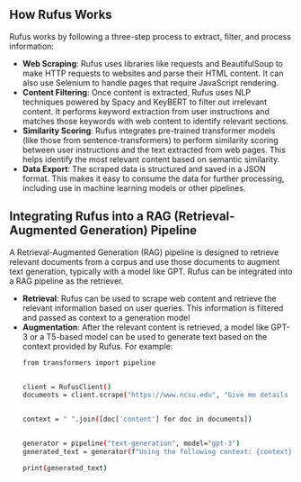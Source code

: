 ## How Rufus Works
Rufus works by following a three-step process to extract, filter, and process information:
- **Web Scraping**: Rufus uses libraries like requests and BeautifulSoup to make HTTP requests to websites and parse their HTML content. It can also use Selenium to handle pages that require JavaScript rendering.
- **Content Filtering**: Once content is extracted, Rufus uses NLP techniques powered by Spacy and KeyBERT to filter out irrelevant content. It performs keyword extraction from user instructions and matches those keywords with web content to identify relevant sections.
- **Similarity Scoring**: Rufus integrates pre-trained transformer models (like those from sentence-transformers) to perform similarity scoring between user instructions and the text extracted from web pages. This helps identify the most relevant content based on semantic similarity.
- **Data Export**: The scraped data is structured and saved in a JSON format. This makes it easy to consume the data for further processing, including use in machine learning models or other pipelines.

## Integrating Rufus into a RAG (Retrieval-Augmented Generation) Pipeline

A Retrieval-Augmented Generation (RAG) pipeline is designed to retrieve relevant documents from a corpus and use those documents to augment text generation, typically with a model like GPT. Rufus can be integrated into a RAG pipeline as the retriever.

- **Retrieval**: Rufus can be used to scrape web content and retrieve the relevant information based on user queries. This information is filtered and passed as context to a generation model
- **Augmentation**: After the relevant content is retrieved, a model like GPT-3 or a T5-based model can be used to generate text based on the context provided by Rufus. For example:
  ```bash
  from transformers import pipeline


  client = RufusClient()
  documents = client.scrape("https://www.ncsu.edu", "Give me details about the campus facilities.")


  context = " ".join([doc['content'] for doc in documents])


  generator = pipeline("text-generation", model="gpt-3")
  generated_text = generator(f"Using the following context: {context}", max_length=150)

  print(generated_text)
  ```

  

